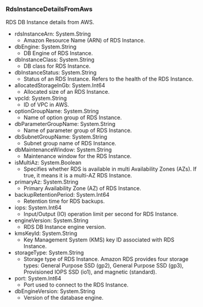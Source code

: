 ### RdsInstanceDetailsFromAws
RDS DB Instance details from AWS.

- rdsInstanceArn: System.String
  - Amazon Resource Name (ARN) of RDS Instance.
- dbEngine: System.String
  - DB Engine of RDS Instance.
- dbInstanceClass: System.String
  - DB class for RDS Instance.
- dbInstanceStatus: System.String
  - Status of an RDS Instance. Refers to the health of the RDS Instance.
- allocatedStorageInGb: System.Int64
  - Allocated size of an RDS Instance.
- vpcId: System.String
  - ID of VPC in AWS.
- optionGroupName: System.String
  - Name of option group of RDS Instance.
- dbParameterGroupName: System.String
  - Name of parameter group of RDS Instance.
- dbSubnetGroupName: System.String
  - Subnet group name of RDS Instance.
- dbMaintenanceWindow: System.String
  - Maintenance window for the RDS Instance.
- isMultiAz: System.Boolean
  - Specifies whether RDS is available in multi Availability Zones (AZs). If true, it means it is a multi-AZ RDS Instance.
- primaryAz: System.String
  - Primary Availability Zone (AZ) of RDS Instance.
- backupRetentionPeriod: System.Int64
  - Retention time for RDS backups.
- iops: System.Int64
  - Input/Output (IO) operation limit per second for RDS Instance.
- engineVersion: System.String
  - RDS DB Instance engine version.
- kmsKeyId: System.String
  - Key Management System (KMS) key ID associated with RDS Instance.
- storageType: System.String
  - Storage type of RDS Instance. Amazon RDS provides four storage types: General Purpose SSD (gp2), General Purpose SSD (gp3), Provisioned IOPS SSD (io1), and magnetic (standard).
- port: System.Int64
  - Port used to connect to the RDS Instance.
- dbEngineVersion: System.String
  - Version of the database engine.
